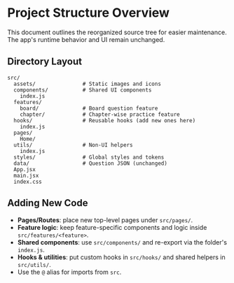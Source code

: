# Project Structure Overview

This document outlines the reorganized source tree for easier maintenance. The app's runtime behavior and UI remain unchanged.

## Directory Layout

```
src/
  assets/               # Static images and icons
  components/           # Shared UI components
    index.js
  features/
    board/              # Board question feature
    chapter/            # Chapter-wise practice feature
  hooks/                # Reusable hooks (add new ones here)
    index.js
  pages/
    Home/
  utils/                # Non-UI helpers
    index.js
  styles/               # Global styles and tokens
  data/                 # Question JSON (unchanged)
  App.jsx
  main.jsx
  index.css
```

## Adding New Code
- **Pages/Routes**: place new top-level pages under `src/pages/`.
- **Feature logic**: keep feature-specific components and logic inside `src/features/<feature>`.
- **Shared components**: use `src/components/` and re-export via the folder's `index.js`.
- **Hooks & utilities**: put custom hooks in `src/hooks/` and shared helpers in `src/utils/`.
- Use the `@` alias for imports from `src`.


